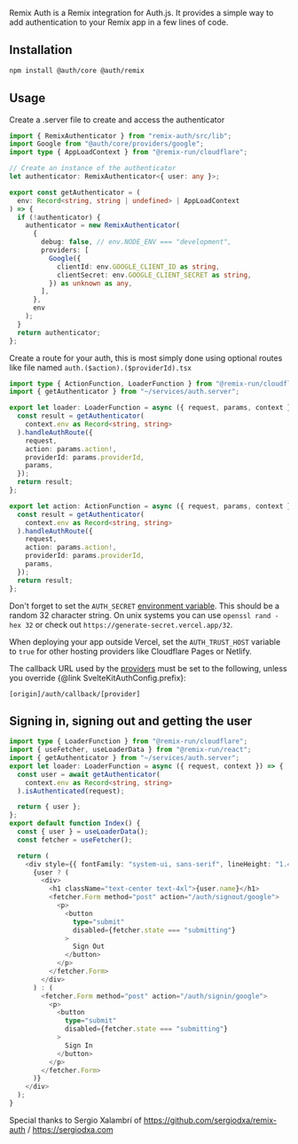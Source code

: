 Remix Auth is a Remix integration for Auth.js.
It provides a simple way to add authentication to your Remix app in a few lines of code.

## Installation

```bash npm2yarn2pnpm
npm install @auth/core @auth/remix
```

## Usage

Create a .server file to create and access the authenticator
```ts title="services/auth.server.ts"
import { RemixAuthenticator } from "remix-auth/src/lib";
import Google from "@auth/core/providers/google";
import type { AppLoadContext } from "@remix-run/cloudflare";

// Create an instance of the authenticator
let authenticator: RemixAuthenticator<{ user: any }>;

export const getAuthenticator = (
  env: Record<string, string | undefined> | AppLoadContext
) => {
  if (!authenticator) {
    authenticator = new RemixAuthenticator(
      {
        debug: false, // env.NODE_ENV === "development",
        providers: [
          Google({
            clientId: env.GOOGLE_CLIENT_ID as string,
            clientSecret: env.GOOGLE_CLIENT_SECRET as string,
          }) as unknown as any,
        ],
      },
      env
    );
  }
  return authenticator;
};


```

Create a route for your auth, this is most simply done using optional routes like file named `auth.($action).($providerId).tsx`

```ts title="auth.($action).($providerId).tsx"
import type { ActionFunction, LoaderFunction } from "@remix-run/cloudflare";
import { getAuthenticator } from "~/services/auth.server";

export let loader: LoaderFunction = async ({ request, params, context }) => {
  const result = getAuthenticator(
    context.env as Record<string, string>
  ).handleAuthRoute({
    request,
    action: params.action!,
    providerId: params.providerId,
    params,
  });
  return result;
};

export let action: ActionFunction = async ({ request, params, context }) => {
  const result = getAuthenticator(
    context.env as Record<string, string>
  ).handleAuthRoute({
    request,
    action: params.action!,
    providerId: params.providerId,
    params,
  });
  return result;
};

```



Don't forget to set the `AUTH_SECRET` [environment variable](https://kit.svelte.dev/docs/modules#$env-static-private). This should be a random 32 character string. On unix systems you can use `openssl rand -hex 32` or check out `https://generate-secret.vercel.app/32`.

When deploying your app outside Vercel, set the `AUTH_TRUST_HOST` variable to `true` for other hosting providers like Cloudflare Pages or Netlify.

The callback URL used by the [providers](https://authjs.dev/reference/core/modules/providers) must be set to the following, unless you override {@link SvelteKitAuthConfig.prefix}:

```
[origin]/auth/callback/[provider]
```

## Signing in, signing out and getting the user

```ts title="index.tsx"
import type { LoaderFunction } from "@remix-run/cloudflare";
import { useFetcher, useLoaderData } from "@remix-run/react";
import { getAuthenticator } from "~/services/auth.server";
export let loader: LoaderFunction = async ({ request, context }) => {
  const user = await getAuthenticator(
    context.env as Record<string, string>
  ).isAuthenticated(request);

  return { user };
};
export default function Index() {
  const { user } = useLoaderData();
  const fetcher = useFetcher();

  return (
    <div style={{ fontFamily: "system-ui, sans-serif", lineHeight: "1.4" }}>
      {user ? (
        <div>
          <h1 className="text-center text-4xl">{user.name}</h1>
          <fetcher.Form method="post" action="/auth/signout/google">
            <p>
              <button
                type="submit"
                disabled={fetcher.state === "submitting"}
              >
                Sign Out
              </button>
            </p>
          </fetcher.Form>
        </div>
      ) : (
        <fetcher.Form method="post" action="/auth/signin/google">
          <p>
            <button
              type="submit"
              disabled={fetcher.state === "submitting"}
            >
              Sign In
            </button>
          </p>
        </fetcher.Form>
      )}
    </div>
  );
}


```

Special thanks to Sergio Xalambrí of https://github.com/sergiodxa/remix-auth / https://sergiodxa.com
